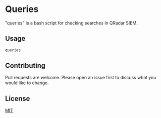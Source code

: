 # Queries

"queries" is a bash script for checking searches in QRadar SIEM. 

## Usage

```bash
queries
```

## Contributing
Pull requests are welcome. Please open an issue first to discuss what you would like to change.

## License
[MIT](https://choosealicense.com/licenses/mit/)
